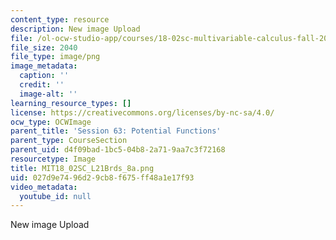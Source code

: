 ```yaml
---
content_type: resource
description: New image Upload
file: /ol-ocw-studio-app/courses/18-02sc-multivariable-calculus-fall-2010/027d9e7496d29cb8f675ff48a1e17f93_MIT18_02SC_L21Brds_8a.png
file_size: 2040
file_type: image/png
image_metadata:
  caption: ''
  credit: ''
  image-alt: ''
learning_resource_types: []
license: https://creativecommons.org/licenses/by-nc-sa/4.0/
ocw_type: OCWImage
parent_title: 'Session 63: Potential Functions'
parent_type: CourseSection
parent_uid: d4f09bad-1bc5-04b8-2a71-9aa7c3f72168
resourcetype: Image
title: MIT18_02SC_L21Brds_8a.png
uid: 027d9e74-96d2-9cb8-f675-ff48a1e17f93
video_metadata:
  youtube_id: null
---
```

New image Upload